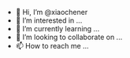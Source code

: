 - 👋 Hi, I’m @xiaochener
- 👀 I’m interested in ...
- 🌱 I’m currently learning ...
- 💞️ I’m looking to collaborate on ...
- 📫 How to reach me ...

<!---
xiaochener/xiaochener is a ✨ special ✨ repository because its `README.md` (this file) appears on your GitHub profile.
You can click the Preview link to take a look at your changes.
